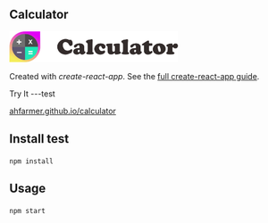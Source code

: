 Calculator
---
<img src="Logotype primary.png" width="60%" height="60%" />

Created with *create-react-app*. See the [full create-react-app guide](https://github.com/facebookincubator/create-react-app/blob/master/packages/react-scripts/template/README.md).



Try It
---test

[ahfarmer.github.io/calculator](https://ahfarmer.github.io/calculator/)


Install
test
---

`npm install`



Usage
---

`npm start`
